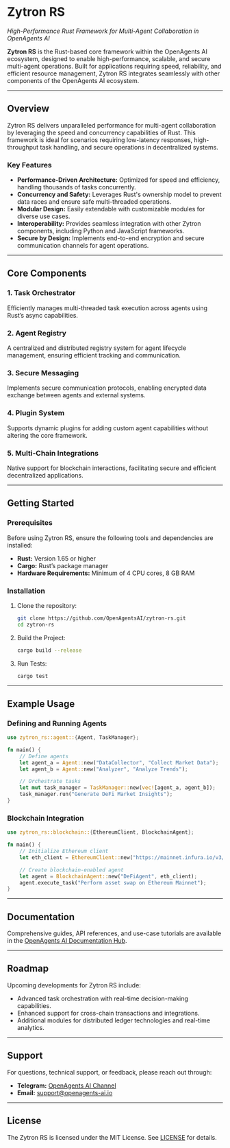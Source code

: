 # Zytron RS

*High-Performance Rust Framework for Multi-Agent Collaboration in OpenAgents AI*

**Zytron RS** is the Rust-based core framework within the OpenAgents AI ecosystem, designed to enable high-performance, scalable, and secure multi-agent operations. Built for applications requiring speed, reliability, and efficient resource management, Zytron RS integrates seamlessly with other components of the OpenAgents AI ecosystem.

---

## **Overview**

Zytron RS delivers unparalleled performance for multi-agent collaboration by leveraging the speed and concurrency capabilities of Rust. This framework is ideal for scenarios requiring low-latency responses, high-throughput task handling, and secure operations in decentralized systems.

### **Key Features**
- **Performance-Driven Architecture:** Optimized for speed and efficiency, handling thousands of tasks concurrently.
- **Concurrency and Safety:** Leverages Rust's ownership model to prevent data races and ensure safe multi-threaded operations.
- **Modular Design:** Easily extendable with customizable modules for diverse use cases.
- **Interoperability:** Provides seamless integration with other Zytron components, including Python and JavaScript frameworks.
- **Secure by Design:** Implements end-to-end encryption and secure communication channels for agent operations.

---

## **Core Components**

### **1. Task Orchestrator**
Efficiently manages multi-threaded task execution across agents using Rust’s async capabilities.

### **2. Agent Registry**
A centralized and distributed registry system for agent lifecycle management, ensuring efficient tracking and communication.

### **3. Secure Messaging**
Implements secure communication protocols, enabling encrypted data exchange between agents and external systems.

### **4. Plugin System**
Supports dynamic plugins for adding custom agent capabilities without altering the core framework.

### **5. Multi-Chain Integrations**
Native support for blockchain interactions, facilitating secure and efficient decentralized applications.

---

## **Getting Started**

### **Prerequisites**
Before using Zytron RS, ensure the following tools and dependencies are installed:
- **Rust:** Version 1.65 or higher
- **Cargo:** Rust’s package manager
- **Hardware Requirements:** Minimum of 4 CPU cores, 8 GB RAM

### **Installation**
1. Clone the repository:
   ```bash
   git clone https://github.com/OpenAgentsAI/zytron-rs.git
   cd zytron-rs
   ```
2. Build the Project:
   ```bash
   cargo build --release
   ```
3. Run Tests:
   ```bash
   cargo test
   ```

---

## **Example Usage**

### **Defining and Running Agents**
```rust
use zytron_rs::agent::{Agent, TaskManager};  

fn main() {  
    // Define agents  
    let agent_a = Agent::new("DataCollector", "Collect Market Data");  
    let agent_b = Agent::new("Analyzer", "Analyze Trends");  

    // Orchestrate tasks  
    let mut task_manager = TaskManager::new(vec![agent_a, agent_b]);  
    task_manager.run("Generate DeFi Market Insights");  
}
```

### **Blockchain Integration**
```rust
use zytron_rs::blockchain::{EthereumClient, BlockchainAgent};  

fn main() {  
    // Initialize Ethereum client  
    let eth_client = EthereumClient::new("https://mainnet.infura.io/v3/YOUR_API_KEY");  

    // Create blockchain-enabled agent  
    let agent = BlockchainAgent::new("DeFiAgent", eth_client);  
    agent.execute_task("Perform asset swap on Ethereum Mainnet");  
}
```

---

## **Documentation**
Comprehensive guides, API references, and use-case tutorials are available in the [OpenAgents AI Documentation Hub](https://academy.openagents-ai.io).

---

## **Roadmap**
Upcoming developments for Zytron RS include:
- Advanced task orchestration with real-time decision-making capabilities.
- Enhanced support for cross-chain transactions and integrations.
- Additional modules for distributed ledger technologies and real-time analytics.

---

## **Support**
For questions, technical support, or feedback, please reach out through:
- **Telegram:** [OpenAgents AI Channel](https://t.me/OpenAgents_AI)
- **Email:** support@openagents-ai.io

---

## **License**
The Zytron RS is licensed under the MIT License. See [LICENSE](LICENSE.md) for details.

